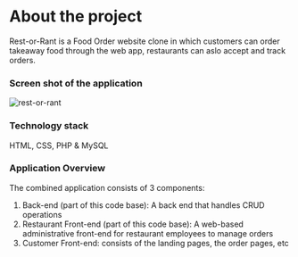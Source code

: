# About the project

Rest-or-Rant is a Food Order website clone in which customers can order takeaway food through the web app, restaurants can aslo accept and track orders.


### Screen shot of the application

![rest-or-rant](https://user-images.githubusercontent.com/56450056/132367178-4c3ec375-a00d-40c5-a2a8-3067ce0e14eb.png)

### Technology stack

HTML, CSS, PHP & MySQL


### Application Overview

The combined application consists of 3 components:

1. Back-end (part of this code base): A back end that handles CRUD operations
2. Restaurant Front-end (part of this code base): A web-based administrative front-end for restaurant employees to manage orders
3. Customer Front-end: consists of the landing pages, the order pages, etc 



